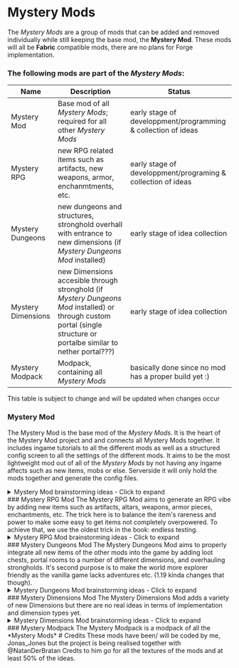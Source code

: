 # Mystery Mods
The *Mystery Mods* are a group of mods that can be added and removed individually while still keeping the base mod, the **Mystery Mod**.
These mods will all be **Fabric** compatible mods, there are no plans for Forge implementation.
### The following mods are part of the *Mystery Mods*:
| Name | Description | Status |
| --- | --- | --- |
| Mystery Mod | Base mod of all *Mystery Mods*; required for all other *Mystery Mods* | early stage of developpment/programming & collection of ideas |
| Mystery RPG | new RPG related items such as artifacts, new weapons, armor, enchanmtments, etc. | early stage of developpment/programing & collection of ideas
| Mystery Dungeons | new dungeons and structures, stronghold overhall with entrance to new dimensions (if *Mystery Dungeons Mod* installed) | early stage of idea collection |
| Mystery Dimensions | new Dimensions accesible through stronghold (if *Mystery Dungeons Mod* installed) or through custom portal (single structure or portalbe similar to nether portal???) | early stage of idea collection |
| Mystery Modpack | Modpack, containing all *Mystery Mods* | basically done since no mod has a proper build yet :) |
This table is subject to change and will be updated when changes occur

### Mystery Mod
The Mystery Mod is the base mod of the *Mystery Mods*. It is the heart of the Mystery Mod project and and connects all Mystery Mods together. It includes ingame tutorials to all the different mods as well as a structured config screen to all the settings of the different mods. It aims to be the most lightweight mod out of all of the *Mystery Mods* by not having any ingame affects such as new items, mobs or else. Serverside it will only hold the mods together and generate the config files.
<details><summary>Mystery Mod brainstorming ideas - Click to expand</summary>
<p>
#### Mystery Mod ideas and plan
- Config and help button for all mystery mods on main menu
- Custom config menu on button click with options:
	- Change skin
	- Change GUI (button style, menu background (panorama for every gui, start animation on game launch, etc) and presets for button arrangement (bedrock edition, lunar client, badlion client styles))
	- Advanced (small tweaks such as debug screen toggle in menu, etc.
	- Help (pixel art of NatanDerBratan and Jonas_Jones explaining all the mystery mods (similar to Minecraft Live mob reveals), when clicking on button “Help” the buttons for all other mods will appear
	- Mystery RPG Mod config
	- Mystery Dungeons config
	- Mystery Dimensions config

</p>
</details>
### Mystery RPG Mod
The Mystery RPG Mod aims to generate an RPG vibe by adding new items such as artifacts, altars, weapons, armor pieces, enchantments, etc. The trick here is to balance the item's rareness and power to make some easy to get items not completely overpowered. To achieve that, we use the oldest trick in the book: endless testing.
<details><summary>Mystery RPG Mod brainstorming ideas - Click to expand</summary>
<p>
#### Mystery RPG Mod ideas and plan
- New Items:
	- 5 artifacts (four obtainable in survival):
		- mystery:generic_artifact
			- test-artifact, not obtainable in survival
			- effects: none
	- mystery:mining_artifact
		- obtainable in survival through crafting of 9 different miners artifact shards
		- effects:
			- lvl0 (shards crafted together):
				- passive: none
				- active: haste 1, fortune 1, regen 1
				- active time: 30s
				- recharge time: 1min
			- lvl1 (used lvl0 artifact 5 times):
				- passive: none
				- active haste 2, fortune 2, regen 2
				- active time: 45s
				- recharge time: 1min30s
			- lvl2 (used lvl0 artifact 10 times):
				- passive: fortune 1
				- active: haste 3, fortune 2, regen 2
				- active time: 50s
				- recharge time: 1min45s
			- lvl3 (used lvl2 artifact 20 times):
				- passive: haste 1, fortune 1
				- active: haste 4, fortune 3, regen 2
				- active time: 1min
				- recharge time: 2min
			- lvl4 (used lvl3 artifact 30 times):
				- passive: haste 1, fortune 2
				- active: haste 5, fortune 4, regen 3
				- active time: 1min20sec
				- recharge time: 2min50s
			- lvl5 (used lvl4 artifact 50 times):
				- passive: haste 1, fortune 3, regen 1
				- active: haste 6, fortune 4, regen 4
				- active time: 1min45s
				- recharge time: 3min55s
			- lvl6 (used lvl5 artifact 75 times):
				- passive: haste 1, fortune 3, regen 1
				- active: haste 7, fortune 5, regen 4
				- active time: 2min45s
				- recharge time 4min
			- lvl7 (used lvl6 artifact 120 times):
				- passive: haste 1, fortune 3, regen 2
				- active: haste 7, fortune 6, regen 5
				- active time: 3min45s
				- recharge time: 4min30s
			- lvl8 (used lvl7 256 times):
				- passive: haste 1, fortune 3, regen 3
				- active: haste 8, fortune 7, regen 6
				- active time: 5min
				- recharge time: 5min
		- mystery:_explorers_artifact
		- mystery:???_artifact
		- mystery:???_artifact


</p>
</details>
### Mystery Dungeons Mod
The Mystery Dungeons Mod aims to properly integrate all new items of the other mods into the game by adding loot chests, portal rooms to a number of different dimensions, and overhauling strongholds. It's second purpose is to make the world more explorer friendly as the vanilla game lacks adventures etc. (1.19 kinda changes that though).
<details><summary>Mystery Dungeons Mod brainstorming ideas - Click to expand</summary>
<p>
#### Mystery Dungeons Mod ideas and plan
- There are no real ideas yet other than loot chests, Stronghold overhaul and connection to Mystery Dimensions Mod trough in structures generated portals
</p>
</details>
### Mystery Dimensions Mod
The Mystery Dimensions Mod adds a variety of new Dimensions but there are no real ideas in terms of implementation and dimension types yet.
<details><summary>Mystery Dimensions Mod brainstorming ideas - Click to expand</summary>
<p>
#### Mystery Dimensions Mod ideas and plan
-no real ideas yet :(
</p>
</details>
### Mystery Modpack
The Mystery Modpack is a modpack of all the *Mystery Mods* 
# Credits
These mods have been/ will be coded by me, Jonas_Jones but the project is being realised together with @NatanDerBratan
Credts to him go for all the textures of the mods and at least 50% of the ideas.
